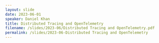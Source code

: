 ```yaml
---
layout: slide
date: 2023-06-01
speaker: Daniel Khan
title: Distributed Tracing and OpenTelemetry
filename: /slides/2023-06/Distributed Tracing and OpenTelemetry.pdf
permalink: /slides/2023-06-Distributed Tracing and OpenTelemetry
---
```

